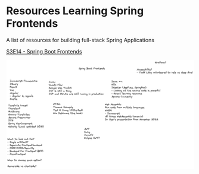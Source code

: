 # Resources Learning Spring Frontends

A list of resources for building full-stack Spring Applications

[S3E14 - Spring Boot Frontends](https://www.youtube.com/watch?v=-wi4U1rOn-k)

![Spring Boot Frontends](./spring-boot-frontends.png)
